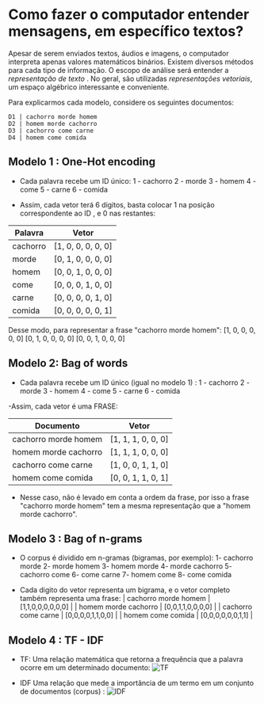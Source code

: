 # Como fazer o computador entender mensagens, em específico textos?
Apesar de serem enviados textos, áudios e imagens, o computador interpreta apenas valores matemáticos binários.
Existem diversos métodos para cada tipo de informação. O escopo de análise será entender a *representação de texto* .
No geral, são utilizadas *representações vetoriais*, um espaço algébrico interessante e conveniente.

Para explicarmos cada modelo, considere os seguintes documentos:
```
D1 | cachorro morde homem
D2 | homem morde cachorro
D3 | cachorro come carne
D4 | homem come comida
```
## Modelo 1 : One-Hot encoding
- Cada palavra recebe um ID único:
1 - cachorro
2 - morde
3 - homem
4 - come
5 - carne
6 - comida

- Assim, cada vetor terá 6 digitos, basta colocar 1 na posição correspondente ao ID , e 0 nas restantes:

Palavra  | Vetor              
---------|--------------------
cachorro | [1, 0, 0, 0, 0, 0] 
morde    | [0, 1, 0, 0, 0, 0] 
homem    | [0, 0, 1, 0, 0, 0] 
come     | [0, 0, 0, 1, 0, 0] 
carne    | [0, 0, 0, 0, 1, 0] 
comida   | [0, 0, 0, 0, 0, 1] 


Desse modo, para representar a frase "cachorro morde homem":
[1, 0, 0, 0, 0, 0] [0, 1, 0, 0, 0, 0] [0, 0, 1, 0, 0, 0]


## Modelo 2: Bag of words
- Cada palavra recebe um ID único (igual no modelo 1) : 
1 - cachorro
2 - morde
3 - homem
4 - come
5 - carne
6 - comida


-Assim, cada vetor é uma FRASE:

| Documento             | Vetor              |
|-----------------------|--------------------|
| cachorro morde homem  | [1, 1, 1, 0, 0, 0] |
| homem morde cachorro  | [1, 1, 1, 0, 0, 0] |
| cachorro come carne   | [1, 0, 0, 1, 1, 0] |
| homem come comida     | [0, 0, 1, 1, 0, 1] |



- Nesse caso, não é levado em conta a ordem da frase, por isso a frase "cachorro morde homem" tem a mesma representação que a "homem morde cachorro".

## Modelo 3 : Bag of n-grams
- O corpus é dividido em n-gramas (bigramas, por exemplo):
1- cachorro morde 
2- morde homem 
3- homem morde 
4- morde cachorro
5- cachorro come
6- come carne
7- homem come
8- come comida

- Cada digito do vetor representa um bigrama, e o vetor completo também representa uma frase:
| cachorro morde homem | [1,1,0,0,0,0,0,0] |
| homem morde cachorro | [0,0,1,1,0,0,0,0] |
| cachorro come carne  | [0,0,0,0,1,1,0,0] |
| homem come comida    | [0,0,0,0,0,0,1,1] |


## Modelo 4 : TF - IDF

- TF: Uma relação matemática que retorna a frequência que a palavra ocorre em um determinado documento:
![TF](https://latex.codecogs.com/svg.image?\bg{white}\color{white}\text{Tf(palavra,documento)}=\frac{\text{num&space;de&space;ocorrencias&space;da&space;palavra}}{\text{num&space;total&space;de&space;termos&space;no&space;documento}})

- IDF Uma relação que mede a importância de um termo em um conjunto de documentos (corpus) :
![IDF](https://latex.codecogs.com/svg.image?\bg{white}\color{white}\text{Idf(palavra)}=log(\frac{\text{n&space;total&space;de&space;documentos}}{\text{n&space;de&space;documentos&space;contendo&space;a&space;palavra}}))



